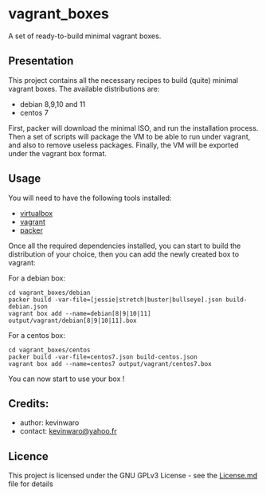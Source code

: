 # vagrant_boxes

A set of ready-to-build minimal vagrant boxes.

## Presentation

This project contains all the necessary recipes to build (quite) minimal vagrant boxes. The available distributions are:
* debian 8,9,10 and 11
* centos 7

First, packer will download the minimal ISO, and run the installation process. Then a set of scripts will package the VM to be able to run under vagrant, and also to remove useless packages. Finally, the VM will be exported under the vagrant box format.

## Usage

You will need to have the following tools installed:
* [virtualbox](http://virtualbox.org)
* [vagrant](http://vagrantup.com)
* [packer](http://packer.io)

Once all the required dependencies installed, you can start to build the distribution of your choice, then you can add the newly created box to vagrant:

For a debian box:

    cd vagrant_boxes/debian
    packer build -var-file=[jessie|stretch|buster|bullseye].json build-debian.json
    vagrant box add --name=debian[8|9|10|11] output/vagrant/debian[8|9|10|11].box

For a centos box:

    cd vagrant_boxes/centos
    packer build -var-file=centos7.json build-centos.json
    vagrant box add --name=centos7 output/vagrant/centos7.box

You can now start to use your box !

## Credits:

* author: kevinwaro 
* contact: kevinwaro@yahoo.fr

## Licence

This project is licensed under the GNU GPLv3 License - see the [License.md](License.md) file for details
